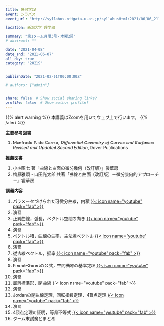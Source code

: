 ```yaml
---
title: 幾何学IA
event: シラバス
event_url: "http://syllabus.niigata-u.ac.jp/syllabusHtml/2021/06/06_211S1516_ja_JP.html"

location: 新潟大学 理学部

summary: "第1ターム月曜3限・木曜2限"
# abstract: ""

date: "2021-04-08"
date_end: "2021-06-07"
all_day: true
category: "2021S"


publishDate: "2021-02-01T00:00:00Z"

# authors: ["admin"]


share: false  # Show social sharing links?
profile: false  # Show author profile?
---
```

{{% alert warning %}}
本講義はZoomを用いてウェブ上で行います。
{{% /alert %}}

**主要参考図書**

1. Manfredo P. do Carmo, *Differential Geometry of Curves and Surfaces: Revised and Updated Second Edition*, Dover Publications

**推薦図書**

1. 小林昭七 著「曲線と曲面の微分幾何（改訂版）」裳華房
2. 梅原雅顕・山田光太郎 共著「曲線と曲面（改訂版）－微分幾何的アプローチ－」裳華房

**講義内容**

1. パラメータづけられた可微分曲線，内積
	[{{< icon name="youtube" pack="fab" >}}](https://youtu.be/hYfCDkmIXOE)
2. 演習
3. 正則曲線，弧長，ベクトル空間の向き
	[{{< icon name="youtube" pack="fab" >}}](https://youtu.be/RJ-w255wJ98)
4. 演習
5. ベクトル積，曲線の曲率，主法線ベクトル
	[{{< icon name="youtube" pack="fab" >}}](https://youtu.be/POmZI1lZsbI)
6. 演習
7. 従法線ベクトル，捩率
	[{{< icon name="youtube" pack="fab" >}}](https://youtu.be/jAVHYByowHc)
8. 演習
9. Frenet–Serretの公式，空間曲線の基本定理
	[{{< icon name="youtube" pack="fab" >}}](https://youtu.be/iZiF7DNBWP0)
10. 演習
11. 局所標準形，閉曲線
	[{{< icon name="youtube" pack="fab" >}}](https://youtu.be/z8TPsXlIPLA)
12. 演習
13. Jordanの閉曲線定理，回転指数定理，4頂点定理
	[{{< icon name="youtube" pack="fab" >}}](https://youtu.be/_kiRjiDY52U)
14. 演習
15. 4頂点定理の証明，等周不等式
	[{{< icon name="youtube" pack="fab" >}}](https://youtu.be/6BKCf7BMjDA)
16. ターム末試験とまとめ
